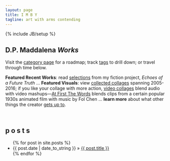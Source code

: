 ```yaml
---
layout: page
title: I M B Y
tagline: art with arms contending
---
```

{% include JB/setup %}

## D.P. Maddalena *Works*
Visit the [category page](http://www.imby.net/categories.html) for a roadmap; track [tags](http://www.imby.net/tags.html) to drill down; or travel through time below.

**Featured Recent Works**: read [selections](http://www.imby.net/tags.html#Echoes%20of%20a%20Future%20Truth-ref) from my fiction project, *Echoes of a Future Truth* ... **Featured Visuals**: view [collected collages](http://www.imby.net/20140223/collected-collages) spanning 2005-2016; if you like your collage with more action, [video collages](http://www.imby.net/categories.html#video-ref) blend audio with video mashups&mdash;[At First The Words](20150801/first-the-words) blends clips from a certain popular 1930s animated film with music by Fol Chen ... **learn more** about what other things the creator [gets up to](http://maddalena.imby.net). 

&nbsp;

## p o s t s


<ul class="posts">
  {% for post in site.posts %}
    <li><span>{{ post.date | date_to_string }}</span> &raquo; <a href="{{ BASE_PATH }}{{ post.url }}">{{ post.title }}</a></li>
  {% endfor %}
</ul>
